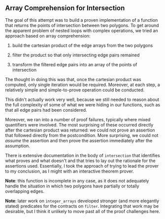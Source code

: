 Array Comprehension for Intersection
------------------------------------

The goal of this attempt was to build a proven implementation of a function that
returns the points of intersection between two polygons. To get around the
apparent problem of nested loops with complex operations, we tried an approach
based on array comprehension: 

1. build the cartesian product of the edge arrays from the two polygons

2. filter the product so that only intersecting edge pairs remained

3. transform the filtered edge pairs into an array of the points of intersection

The thought in doing this was that, once the cartesian product was computed,
only single iteration would be required. Moreover, at each step, a relatively
simple and simple-to-prove operation could be conducted.

This didn't actually work very well, because we still needed to reason about the
full complexity of some of what we were hiding in our functions, such as that
all edge pairs had been considered.

Moreover, we ran into a number of proof failures, typically where mixed
quantifiers were involved. The most surprising of these occurred directly after
the cartesian product was returned: we could not prove an assertion that
followed directly from the postcondition. More surprising, we could not *assume*
the assertion and then prove the assertion immediately after the assumption.

There is extensive documentation in the body of `intersection` that identifies
what proves and what doesn't and that tries to lay out the rationale for the
assertions used. Essentially, I took the approach of trying to lead the prover
to my conclusion, as I might with an interactive theorem prover. 

**Note**: this function is incomplete in any case, as it does not adequately 
handle the situation in which two polygons have partially or totally overlapping 
edges.

**Note**: later work on `integer_arrays` developed stronger (and more elegantly
stated) predicates for the contracts on `filter`. Integrating that work may be
desirable, but I think it unlikely to move past all of the proof challenges 
here.